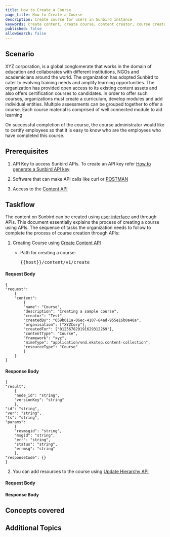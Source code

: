 ```yaml
---
title: How to Create a Course
page_title: How to Create a Course
description: Create course for users in Sunbird instance
keywords: create content, create course, content creator, course creator 
published: false
allowSearch: false
---
```

## Scenario

XYZ corporation, is a global conglomerate that works in the domain of education and collaborates with different institutions, NGOs and academicians around the world. The organization has adopted Sunbird to cater to evolving training needs and amplify learning opportunities. The organization has provided open access to its existing content assets and also offers certification courses to candidates. In order to offer such courses, organizations must create a curriculum, develop modules and add individual entities. Multiple assessments can be grouped together to offer a course. Each course material is comprised of well connected module to aid learning   

On successful completion of the course, the course administrator would like to certify employees  so that it is easy to know who are the employees who have completed this course. 

## Prerequisites

1. API Key to access Sunbird APIs. To create an API key refer [How to generate a Sunbird API key](../developer-docs/how-to-guide/generate_apikey/)

2. Software that can make API calls like curl or [POSTMAN](https://www.getpostman.com/docs/v6/postman/api_documentation/intro_to_api_documentation)

3. Access to the [Content API](apis/content/)

## Taskflow

The content on Sunbird can be created using [user interface](feature-documentation/) and through APIs. This document essentially explains the process of creating a course using APIs. The sequence of tasks the organization needs to follow to complete the process of course creation through APIs:

1. Creating Course using [Create Content API](http://docs.sunbird.org/latest/apis/content/#operation/Create%20Content)

	- Path for creating a course: <pre>{{host}}/content/v1/create</pre>

#### Request Body 
	
	{
    "request":
    	{
        "content":
        	{
            "name": "Course",
            "description": "Creating a sample course",
            "creator": "Test",
            "createdBy": "659b011a-06ec-4107-84ad-955e16b0a48a",
            "organisation": ["XYZCorp"],
            "createdFor": ["012567820191629312269"],
            "contentType": "Course",
            "framework": "xyz",
            "mimeType": "application/vnd.ekstep.content-collection",
            "resourceType": "Course"
        	}
    	}
	}

#### Response Body 
	
	{
	"result": 
		{
		"node_id": "string",
		"versionKey": "string"
		},
	"id": "string",
	"ver": "string",
	"ts": "string",
	"params": 
		{
		"resmsgid": "string",
		"msgid": "string",
		"err": "string",
		"status": "string",
		"errmsg": "string"
		},
	"responseCode": {}
	}

2. You can add resources to the course using [Update Hierarchy API](apis/content/#operation/Hierarchy%20Update%20Content)

#### Request Body

<To be added>

#### Response Body
	
<To be added>

## Concepts covered

## Additional Topics 

